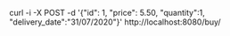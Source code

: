  curl -i -X POST -d '{"id": 1, "price": 5.50, "quantity":1, "delivery_date":"31/07/2020"}' http://localhost:8080/buy/
